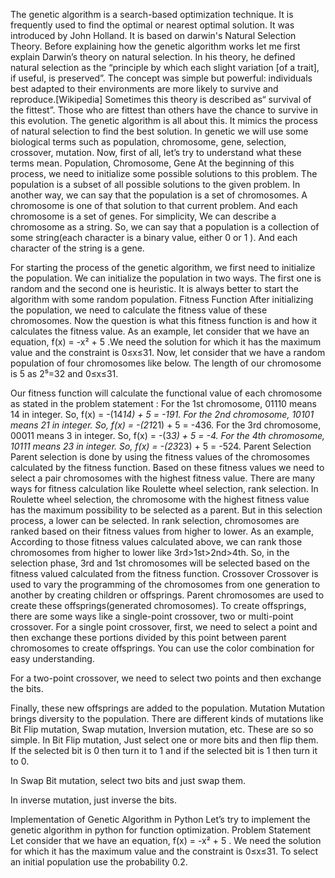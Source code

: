 The genetic algorithm is a search-based optimization technique. It is frequently used to find the optimal or nearest optimal solution. It was introduced by John Holland. It is based on darwin's Natural Selection Theory. Before explaining how the genetic algorithm works let me first explain Darwin’s theory on natural selection. In his theory, he defined natural selection as the “principle by which each slight variation [of a trait], if useful, is preserved”. The concept was simple but powerful: individuals best adapted to their environments are more likely to survive and reproduce.[Wikipedia] Sometimes this theory is described as“ survival of the fittest”. Those who are fittest than others have the chance to survive in this evolution. The genetic algorithm is all about this. It mimics the process of natural selection to find the best solution.
In genetic we will use some biological terms such as population, chromosome, gene, selection, crossover, mutation. Now, first of all, let’s try to understand what these terms mean.
Population, Chromosome, Gene
At the beginning of this process, we need to initialize some possible solutions to this problem. The population is a subset of all possible solutions to the given problem. In another way, we can say that the population is a set of chromosomes. A chromosome is one of that solution to that current problem. And each chromosome is a set of genes.
For simplicity, We can describe a chromosome as a string. So, we can say that a population is a collection of some string(each character is a binary value, either 0 or 1 ). And each character of the string is a gene.

For starting the process of the genetic algorithm, we first need to initialize the population. We can initialize the population in two ways. The first one is random and the second one is heuristic. It is always better to start the algorithm with some random population.
Fitness Function
After initializing the population, we need to calculate the fitness value of these chromosomes. Now the question is what this fitness function is and how it calculates the fitness value.
As an example, let consider that we have an equation, f(x) = -x² + 5 .We need the solution for which it has the maximum value and the constraint is 0≤x≤31.
Now, let consider that we have a random population of four chromosomes like below. The length of our chromosome is 5 as 2⁵=32 and 0≤x≤31.

Our fitness function will calculate the functional value of each chromosome as stated in the problem statement :
For the 1st chromosome, 01110 means 14 in integer. So, f(x) = -(14*14) + 5 = -191.
For the 2nd chromosome, 10101 means 21 in integer. So, f(x) = -(21*21) + 5 = -436.
For the 3rd chromosome, 00011 means 3 in integer. So, f(x) = -(3*3) + 5 = -4.
For the 4th chromosome, 10111 means 23 in integer. So, f(x) = -(23*23) + 5 = -524.
Parent Selection
Parent selection is done by using the fitness values of the chromosomes calculated by the fitness function. Based on these fitness values we need to select a pair chromosomes with the highest fitness value.
There are many ways for fitness calculation like Roulette wheel selection, rank selection.
In Roulette wheel selection, the chromosome with the highest fitness value has the maximum possibility to be selected as a parent. But in this selection process, a lower can be selected.
In rank selection, chromosomes are ranked based on their fitness values from higher to lower. As an example, According to those fitness values calculated above, we can rank those chromosomes from higher to lower like 3rd>1st>2nd>4th. So, in the selection phase, 3rd and 1st chromosomes will be selected based on the fitness valued calculated from the fitness function.
Crossover
Crossover is used to vary the programming of the chromosomes from one generation to another by creating children or offsprings. Parent chromosomes are used to create these offsprings(generated chromosomes).
To create offsprings, there are some ways like a single-point crossover, two or multi-point crossover.
For a single point crossover, first, we need to select a point and then exchange these portions divided by this point between parent chromosomes to create offsprings. You can use the color combination for easy understanding.

For a two-point crossover, we need to select two points and then exchange the bits.

Finally, these new offsprings are added to the population.
Mutation
Mutation brings diversity to the population. There are different kinds of mutations like Bit Flip mutation, Swap mutation, Inversion mutation, etc. These are so so simple.
In Bit Flip mutation, Just select one or more bits and then flip them. If the selected bit is 0 then turn it to 1 and if the selected bit is 1 then turn it to 0.

In Swap Bit mutation, select two bits and just swap them.

In inverse mutation, just inverse the bits.

Implementation of Genetic Algorithm in Python
Let’s try to implement the genetic algorithm in python for function optimization.
Problem Statement
Let consider that we have an equation, f(x) = -x² + 5 . We need the solution for which it has the maximum value and the constraint is 0≤x≤31. To select an initial population use the probability 0.2.